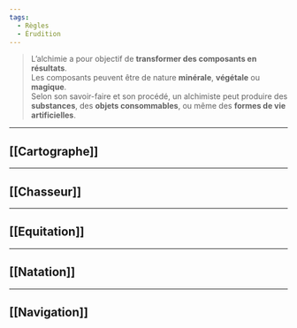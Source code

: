 ```yaml
---
tags:
  - Règles
  - Érudition
---
```

>L’alchimie a pour objectif de **transformer des composants en résultats**.  
>Les composants peuvent être de nature **minérale**, **végétale** ou **magique**.  
>Selon son savoir-faire et son procédé, un alchimiste peut produire des **substances**, des **objets consommables**, ou même des **formes de vie artificielles**.

---

## [[Cartographe]]


---

## [[Chasseur]]


---

## [[Equitation]]


---

## [[Natation]]


---

## [[Navigation]]

